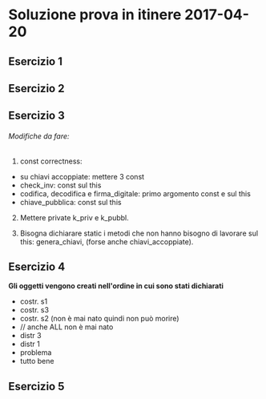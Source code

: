 # Soluzione prova in itinere 2017-04-20

## Esercizio 1

## Esercizio 2

## Esercizio 3

###### Modifiche da fare:

1. const correctness:
* su chiavi accoppiate: mettere 3 const
* check_inv: const sul this
* codifica, decodifica e firma_digitale: primo argomento const e sul this
* chiave_pubblica: const sul this

2. Mettere private k_priv e k_pubbl.

3. Bisogna dichiarare static i metodi che non hanno bisogno di lavorare sul this:
genera_chiavi, (forse anche chiavi_accoppiate).




## Esercizio 4

**Gli oggetti vengono creati nell'ordine in cui sono stati dichiarati**

- costr. s1
- costr. s3
- costr. s2  (non è mai nato quindi non può morire)
- // anche ALL non è mai nato
- distr 3
- distr 1
- problema
- tutto bene

## Esercizio 5